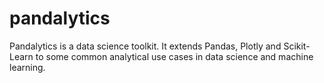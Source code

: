 # pandalytics

Pandalytics is a data science toolkit. It extends Pandas, Plotly and Scikit-Learn to some common analytical use cases in data science and machine learning.